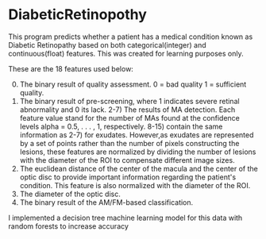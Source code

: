 # DiabeticRetinopothy
This program predicts whether a patient has a medical condition known as Diabetic Retinopathy based on both categorical(integer) and continuous(float) features. This was created for learning purposes only. 

These are the 18 features used below: 

0) The binary result of quality assessment. 0 = bad quality 1 = sufficient quality.
1) The binary result of pre-screening, where 1 indicates severe retinal abnormality and 0 its lack.
2-7) The results of MA detection. Each feature value stand for the number of MAs found at the confidence levels alpha = 0.5, . . . , 1, respectively.
8-15) contain the same information as 2-7) for exudates. However,as exudates are represented by a set of points rather than the number of pixels constructing the lesions, these features are normalized by dividing the number of lesions with the diameter of the ROI to compensate different image sizes.
16) The euclidean distance of the center of the macula and the center of the optic disc to provide important information regarding the patient's condition. This feature is also normalized with the diameter of the ROI.
17) The diameter of the optic disc.
18) The binary result of the AM/FM-based classification. 

I implemented a decision tree machine learning model for this data with random forests to increase accuracy
